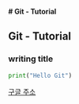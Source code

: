 **# Git - Tutorial**
## Git - Tutorial
### writing title  

```python
print("Hello Git")
```

[구글 주소](https://www.google.com/)

